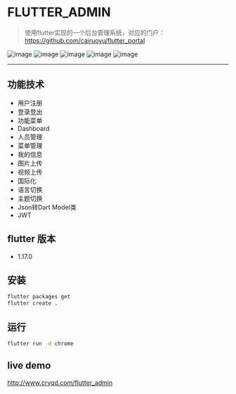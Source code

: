 # FLUTTER_ADMIN

> 使用flutter实现的一个后台管理系统，对应的门户：https://github.com/cairuoyu/flutter_portal

![image](http://cryqd.com/f/screenshots/flutter_admin_login.png)
![image](http://cryqd.com/f/screenshots/flutter_admin_dashboard.png)
![image](http://cryqd.com/f/screenshots/flutter_admin_setting.png)
![image](http://cryqd.com/f/screenshots/flutter_admin_personEdit.png)
![image](http://cryqd.com/f/screenshots/flutter_admin_menu.png)

---
## 功能技术
* 用户注册
* 登录登出
* 功能菜单
* Dashboard
* 人员管理
* 菜单管理
* 我的信息
* 图片上传
* 视频上传
* 国际化
* 语言切换
* 主题切换
* Json转Dart Model类
* JWT

## flutter 版本
* 1.17.0

## 安装
```bash
flutter packages get
flutter create .
```

## 运行
```bash
flutter run -d chrome
```

## live demo
http://www.cryqd.com/flutter_admin

